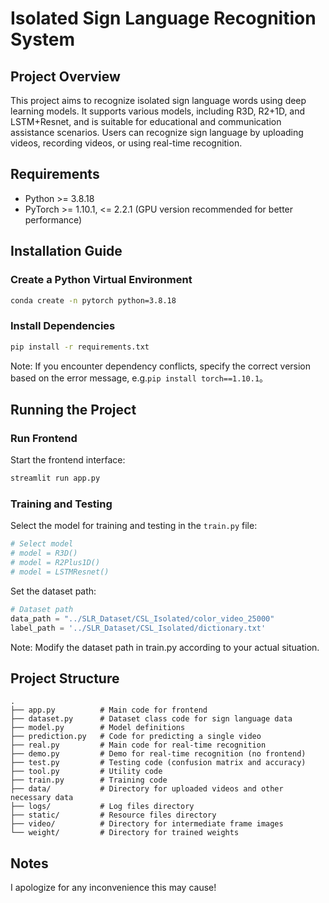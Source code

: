 # Isolated Sign Language Recognition System

## Project Overview
This project aims to recognize isolated sign language words using deep learning models. It supports various models, including R3D, R2+1D, and LSTM+Resnet, and is suitable for educational and communication assistance scenarios. Users can recognize sign language by uploading videos, recording videos, or using real-time recognition.

## Requirements
- Python >= 3.8.18
- PyTorch >= 1.10.1, <= 2.2.1 (GPU version recommended for better performance)

## Installation Guide

### Create a Python Virtual Environment
```bash
conda create -n pytorch python=3.8.18
```

### Install Dependencies
```bash
pip install -r requirements.txt
```
Note: If you encounter dependency conflicts, specify the correct version based on the error message, e.g.`pip install torch==1.10.1`。

## Running the Project

### Run Frontend
Start the frontend interface:
```bash
streamlit run app.py
```

### Training and Testing
Select the model for training and testing in the `train.py` file:
```python
# Select model
# model = R3D()
# model = R2Plus1D()
# model = LSTMResnet()
```
Set the dataset path:
```python
# Dataset path
data_path = "../SLR_Dataset/CSL_Isolated/color_video_25000"
label_path = '../SLR_Dataset/CSL_Isolated/dictionary.txt'
```
Note: Modify the dataset path in train.py according to your actual situation.

## Project Structure
```plaintext
.
├── app.py          # Main code for frontend
├── dataset.py      # Dataset class code for sign language data
├── model.py        # Model definitions
├── prediction.py   # Code for predicting a single video
├── real.py         # Main code for real-time recognition
├── demo.py         # Demo for real-time recognition (no frontend)
├── test.py         # Testing code (confusion matrix and accuracy)
├── tool.py         # Utility code
├── train.py        # Training code
├── data/           # Directory for uploaded videos and other necessary data
├── logs/           # Log files directory
├── static/         # Resource files directory
├── video/          # Directory for intermediate frame images
└── weight/         # Directory for trained weights
```
## Notes
I apologize for any inconvenience this may cause!
